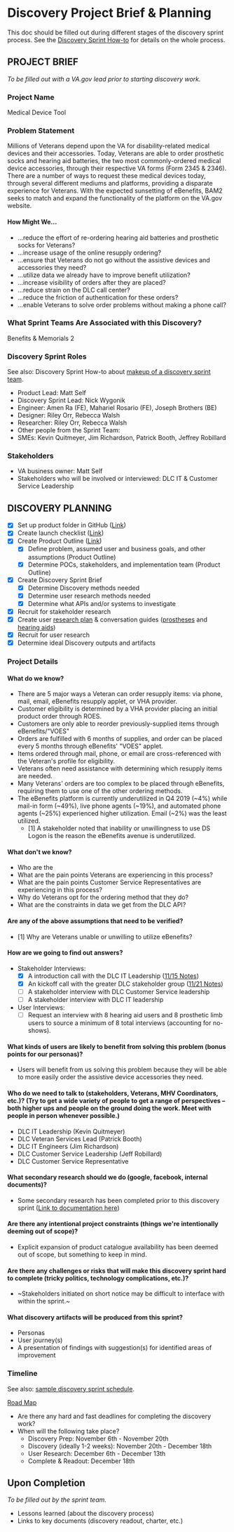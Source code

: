 # Discovery Project Brief & Planning

This doc should be filled out during different stages of the discovery sprint process. See the [Discovery Sprint How-to](https://github.com/department-of-veterans-affairs/va.gov-team/blob/master/platform/research/discovery-sprints/how-to-run-discovery-sprint.md) for details on the whole process.

## PROJECT BRIEF
_To be filled out with a VA.gov lead prior to starting discovery work._

### Project Name
Medical Device Tool

### Problem Statement
Millions of Veterans depend upon the VA for disability-related medical devices and their accessories. Today, Veterans are able to order prosthetic socks and hearing aid batteries, the two most commonly-ordered medical device accessories, through their respective VA forms (Form 2345 & 2346). There are a number of ways to request these medical devices today, through several different mediums and platforms, providing a disparate experience for Veterans. With the expected sunsetting of eBenefits, BAM2 seeks to match and expand the functionality of the platform on the VA.gov website.

#### How Might We...
- ...reduce the effort of re-ordering hearing aid batteries and prosthetic socks for Veterans?
- ...increase usage of the online resupply ordering?
- ...ensure that Veterans do not go without the assistive devices and accessories they need?
- ...utilize data we already have to improve benefit utilization?
- ...increase visibility of orders after they are placed?
- ...reduce strain on the DLC call center?
- ...reduce the friction of authentication for these orders?
- ...enable Veterans to solve order problems without making a phone call?

### What Sprint Teams Are Associated with this Discovery? 
Benefits & Memorials 2

### Discovery Sprint Roles
See also: Discovery Sprint How-to about [makeup of a discovery sprint team](https://github.com/department-of-veterans-affairs/va.gov-team/blob/master/platform/research/discovery-sprints/how-to-run-discovery-sprint.md).

* Product Lead: Matt Self
* Discovery Sprint Lead: Nick Wygonik
* Engineer: Amen Ra (FE), Mahariel Rosario (FE), Joseph Brothers (BE)
* Designer: Riley Orr, Rebecca Walsh
* Researcher: Riley Orr, Rebecca Walsh
* Other people from the Sprint Team:
* SMEs: Kevin Quitmeyer, Jim Richardson, Patrick Booth, Jeffrey Robillard

### Stakeholders
* VA business owner: Matt Self
* Stakeholders who will be involved or interviewed: DLC IT & Customer Service Leadership

## DISCOVERY PLANNING
- [x] Set up product folder in GitHub ([Link](https://github.com/department-of-veterans-affairs/va.gov-team/tree/master/products/medical-device-tool))
- [x] Create launch checklist ([Link](https://github.com/department-of-veterans-affairs/va.gov-team/blob/master/products/medical-device-tool/launch-checklist.md))
- [x] Create Product Outline ([Link](https://github.com/department-of-veterans-affairs/va.gov-team/blob/master/products/medical-device-tool/product-outline.md))
  - [x] Define problem, assumed user and business goals, and other assumptions (Product Outline)
  - [x] Determine POCs, stakeholders, and implementation team (Product Outline)
- [x] Create Discovery Sprint Brief
  - [x] Determine Discovery methods needed
  - [x] Determine user research methods needed
  - [x] Determine what APIs and/or systems to investigate
- [x] Recruit for stakeholder research
- [x] Create user [research plan](https://github.com/department-of-veterans-affairs/va.gov-team/blob/master/products/medical-device-tool/research/discovery-nov19/research-plan.md) & conversation guides ([prostheses](https://github.com/department-of-veterans-affairs/va.gov-team/blob/master/products/medical-device-tool/research/discovery-nov19/veteran-conversation-guide-prostheses.md) and [hearing aids](https://github.com/department-of-veterans-affairs/va.gov-team/blob/master/products/medical-device-tool/research/discovery-nov19/veteran-conversation-guide-hearingaids.md))
- [x] Recruit for user research
- [x] Determine ideal Discovery outputs and artifacts

### Project Details

#### What do we know?
  - There are 5 major ways a Veteran can order resupply items: via phone, mail, email, eBenefits resupply applet, or VHA provider.
  - Customer eligibility is determined by a VHA provider placing an initial product order through ROES.
  - Customers are only able to reorder previously-supplied items through eBenefits/"VOES"
  - Orders are fulfilled with 6 months of supplies, and order can be placed every 5 months through eBenefits' "VOES" applet.
  - Items ordered through mail, phone, or email are cross-referenced with the Veteran's profile for eligibility.
  - Veterans often need assistance with determining which resupply items are needed.
  - Many Veterans' orders are too complex to be placed through eBenefits, requiring them to use one of the other ordering methods.
  - The eBenefits platform is currently underutilized in Q4 2019 (~4%) while mail-in form (~49%), live phone agents (~19%), and automated phone agents (~25%) experienced higher utilization. Email (~2%) was the least utilized.
    - [1] A stakeholder noted that inability or unwillingness to use DS Logon is the reason the eBenefits avenue is underutilized. 

#### What don't we know?
  - Who are the 
  - What are the pain points Veterans are experiencing in this process?
  - What are the pain points Customer Service Representatives are experiencing in this process?
  - Why do Veterans opt for the ordering method that they do?
  - What are the constraints in data we get from the DLC API? 

#### Are any of the above assumptions that need to be verified?
  - [1] Why are Veterans unable or unwilling to utilize eBenefits?

#### How are we going to find out answers? 
  - Stakeholder Interviews:
    - [x] A introduction call with the DLC IT Leadership ([11/15 Notes](https://github.com/department-of-veterans-affairs/va.gov-team/blob/master/products/medical-device-tool/meetings/20191115-DALC-stakeholder-introductions.md))
    - [x] An kickoff call with the greater DLC stakeholder group ([11/21 Notes](https://github.com/department-of-veterans-affairs/va.gov-team/blob/master/products/medical-device-tool/meetings/20191121-DALC-stakeholder-meeting.md))
    - [ ] A stakeholder interview with DLC Customer Service leadership
    - [ ] A stakeholder interview with DLC IT leadership
  - User Interviews:
    - [ ] Request an interview with 8 hearing aid users and 8 prosthetic limb users to source a minimum of 8 total interviews (accounting for no-shows).

#### What kinds of users are likely to benefit from solving this problem (bonus points for our personas)?
  - Users will benefit from us solving this problem because they will be able to more easily order the assistive device accessories they need.

#### Who do we need to talk to (stakeholders, Veterans, MHV Coordinators, etc.)? (Try to get a wide variety of people to get a range of perspectives – both higher ups and people on the ground doing the work. Meet with people in person whenever possible.)
  - DLC IT Leadership (Kevin Quitmeyer)
  - DLC Veteran Services Lead (Patrick Booth)
  - DLC IT Engineers (Jim Richardson)
  - DLC Customer Service Leadership (Jeff Robillard)
  - DLC Customer Service Representative
  
#### What secondary research should we do (google, facebook, internal documents)?
  - Some secondary research has been completed prior to this discovery sprint ([Link to documentation here](https://github.com/department-of-veterans-affairs/va.gov-team/blob/master/products/medical-device-tool/research/preliminary-research-notes.md))

#### Are there any intentional project constraints (things we're intentionally deeming out of scope)?
  - Explicit expansion of product catalogue availability has been deemed out of scope, but something to keep in mind.

#### Are there any challenges or risks that will make this discovery sprint hard to complete (tricky politics, technology complications, etc.)?
  - ~Stakeholders initiated on short notice may be difficult to interface with within the sprint.~

#### What discovery artifacts will be produced from this sprint?
  - Personas
  - User journey(s)
  - A presentation of findings with suggestion(s) for identified areas of improvement

### Timeline
See also: [sample discovery sprint schedule](https://github.com/department-of-veterans-affairs/va.gov-team/blob/master/platform/research/discovery-sprints/sample-discovery-sprint-schedule.md).

[Road Map](https://github.com/department-of-veterans-affairs/va.gov-team/blob/master/products/medical-device-tool/Road-map%202small.PNG)

* Are there any hard and fast deadlines for completing the discovery work?
* When will the following take place?
  * Discovery Prep: November 6th - November 20th
  * Discovery (ideally 1-2 weeks): November 20th - December 18th
  * User Research: December 6th - December 13th
  * Complete & Readout: December 18th

## Upon Completion
_To be filled out by the sprint team._

* Lessons learned (about the discovery process)
* Links to key documents (discovery readout, charter, etc.)
